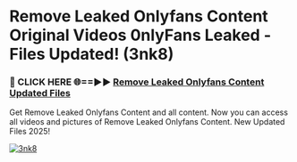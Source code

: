 # Remove Leaked Onlyfans Content Original Videos 0nlyFans Leaked - Files Updated! (3nk8)

<h3>🔴 CLICK HERE 🌐==►► <a href="https://tinyurl.com/ms9xzufz" rel="nofollow">Remove Leaked Onlyfans Content Updated Files</a></h3>

Get Remove Leaked Onlyfans Content and all content. Now you can access all videos and pictures of Remove Leaked Onlyfans Content. New Updated Files 2025!

[![3nk8](https://i.imgur.com/PQ7UWWw.gif)](https://tinyurl.com/ms9xzufz)
